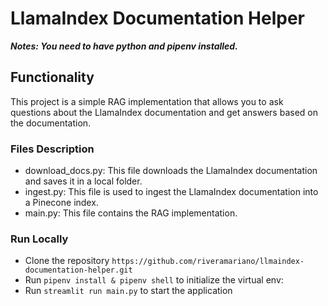 # LlamaIndex Documentation Helper

**_Notes: You need to have python and pipenv installed._**

## Functionality

This project is a simple RAG implementation that allows you to ask questions about the LlamaIndex documentation and get answers based on the documentation.

### Files Description

- download_docs.py: This file downloads the LlamaIndex documentation and saves it in a local folder.
- ingest.py: This file is used to ingest the LlamaIndex documentation into a Pinecone index.
- main.py: This file contains the RAG implementation.

### Run Locally

- Clone the repository `https://github.com/riveramariano/llmaindex-documentation-helper.git`
- Run `pipenv install & pipenv shell` to initialize the virtual env:
- Run `streamlit run main.py` to start the application

